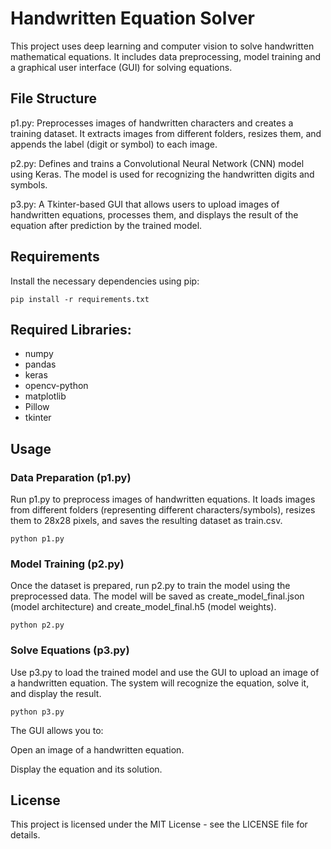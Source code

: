 # Handwritten Equation Solver

This project uses deep learning and computer vision to solve handwritten mathematical equations. It includes data preprocessing, model training and a graphical user interface (GUI) for solving equations.

## File Structure

p1.py: Preprocesses images of handwritten characters and creates a training dataset. It extracts images from different folders, resizes them, and appends the label (digit or symbol) to each image.

p2.py: Defines and trains a Convolutional Neural Network (CNN) model using Keras. The model is used for recognizing the handwritten digits and symbols.

p3.py: A Tkinter-based GUI that allows users to upload images of handwritten equations, processes them, and displays the result of the equation after prediction by the trained model.

## Requirements

Install the necessary dependencies using pip:

`pip install -r requirements.txt`

## Required Libraries:

- numpy
- pandas
- keras
- opencv-python
- matplotlib
- Pillow
- tkinter

## Usage

### Data Preparation (p1.py)

Run p1.py to preprocess images of handwritten equations. It loads images from different folders (representing different characters/symbols), resizes them to 28x28 pixels, and saves the resulting dataset as train.csv.

`python p1.py`

### Model Training (p2.py)

Once the dataset is prepared, run p2.py to train the model using the preprocessed data. The model will be saved as create_model_final.json (model architecture) and create_model_final.h5 (model weights).

`python p2.py`

### Solve Equations (p3.py)

Use p3.py to load the trained model and use the GUI to upload an image of a handwritten equation. The system will recognize the equation, solve it, and display the result.

`python p3.py`

The GUI allows you to:

Open an image of a handwritten equation.

Display the equation and its solution.

## License

This project is licensed under the MIT License - see the LICENSE file for details.
